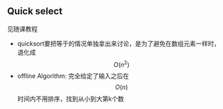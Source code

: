 ## Quick select

见随课教程

* quicksort要把等于的情况单独拿出来讨论，是为了避免在数组元素一样时，退化成$$O(n^2)$$
* offline Algorithm:  完全给定了输入之后在$$O(n)$$ 时间内不用排序，找到从小到大第k个数





